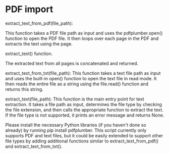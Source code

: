 # PDF import

extract_text_from_pdf(file_path): 

This function takes a PDF file path as input and uses the pdfplumber.open() function to open the PDF file. It then loops over each page in the PDF and extracts the text using the page.

extract_text() function.

The extracted text from all pages is concatenated and returned.

extract_text_from_txt(file_path): This function takes a text file path as input and uses the built-in open() function to open the text file in read mode. It then reads the entire file as a string using the file.read() function and returns this string.

extract_text(file_path): This function is the main entry point for text extraction. It takes a file path as input, determines the file type by checking the file extension, and then calls the appropriate function to extract the text. If the file type is not supported, it prints an error message and returns None.

Please install the necessary Python libraries (if you haven't done so already) by running pip install pdfplumber. This script currently only supports PDF and text files, but it could be easily extended to support other file types by adding additional functions similar to extract_text_from_pdf() and extract_text_from_txt().